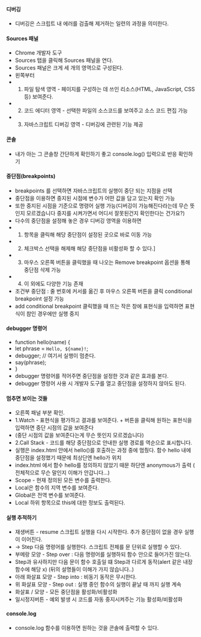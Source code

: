 #### 디버깅
  * 디버깅은 스크립트 내 에러를 검출해 제거하는 일련의 과정을 의미한다.

#### Sources 패널
  * Chrome 개발자 도구 
  * Sources 탭을 클릭해 Sources 패널을 연다. 
  * Sources 패널은 크게 세 개의 영역으로 구성된다.
  * 왼쪽부터
  * 1. 파일 탐색 영역 - 페이지를 구성하는 데 쓰인 리소스(HTML, JavaScript, CSS 등) 보여준다.
  * 2. 코드 에디터 영역 - 선택한 파일의 소스코드를 보여주고 소스 코드 편집 가능
  * 3. 자바스크립트 디버깅 영역 - 디버깅에 관련된 기능 제공

#### 콘솔
  * 내가 아는 그 콘솔창 간단하게 확인하기 좋고 console.log() 입력으로 반응 확인하기 

#### 중단점(breakpoints) 
  * breakpoints 를 선택하면 자바스크립트의 실행이 중단 되는 지점을 선택 
  * 중단점을 이용하면 중지된 시점에 변수가 어떤 값을 담고 있는지 확인 가능
  * 또한 중지된 시점을 기준으로 명령어 실행 가능(디버깅이 가능해진다라는데 무슨 뜻인지 모르겠습니다 중지를 시켜가면서 어디서 잘못된건지 확인한다는 건가요?)
  * 다수의 중단점을 설정해 놓은 경우 디버깅 영역을 이용하면 
  * 1. 항목을 클릭해 해당 중단점이 설정된 곳으로 바로 이동 가능
  * 2. 체크박스 선택을 해제해 해당 중단점을 비활성화 할 수 있다.]
  * 3. 마우스 오른쪽 버튼을 클릭했을 때 나오는 Remove breakpoint 옵션을 통해 중단점 삭제 가능
  * 4. 이 외에도 다양한 기능 존재  
  * 조건부 중단점 : 줄 번호에 커서를 옮긴 후 마우스 오른쪽 버튼을 클릭 conditional breakpoint 설정 가능 
  * add conditional breakpoint 클릭했을 때 뜨는 작은 창에 표현식을 입력하면 표현식이 참인 경우에만 실행 중지 

#### debugger 명령어
  * function hello(name) {
  *   let phrase = `Hello, ${name}!`;
  *   debugger;  // 여기서 실행이 멈춘다.
  *   say(phrase);
  * }
  * debugger 명령어를 적어주면 중단점을 설정한 것과 같은 효과를 본다.
  * debugger 명령어 사용 시 개발자 도구를 열고 중단점을 설정하지 않아도 된다.

#### 멈추면 보이는 것들
  * 오른쪽 패널 부분 확인.
  * 1.Watch - 표현식을 평가하고 결과를 보여준다. + 버튼을 클릭해 원하는 표현식을 입력하면 중단 시점의 값을 보여준다
  * (중단 시점의 값을 보여준다는게 무슨 뜻인지 모르겠습니다)
  * 2.Call Stack - 코드를 해당 중단점으로 안내한 실행 경로를 역순으로 표시합니다.
  * 실행은 index.html 안에서 hello()를 호출하는 과정 중에 멈췄다. 함수 hello 내에 중단점을 설정했기 때문에 최상단엔 hello가 위치 
  * index.html 에서 함수 hello를 정의하지 않았기 때문 하단엔 anonymous가 출력 ( 전체적으로 무슨 말인지 이해가 안갑니다...)
  * Scope - 현재 정의된 모든 변수를 출력한다.
  * Local은 함수의 지역 변수를 보여준다.
  * Global은 전역 변수를 보여준다.
  * Local 하위 항목으로 this에 대한 정보도 출력된다.

#### 실행 추적하기
  * 재생버튼 - resume 스크립트 실행을 다시 시작한다. 추가 중단점이 없을 경우 실행이 이어진다.
  * -> Step 다음 명령어를 실행한다. 스크립트 전체를 문 단위로 실행할 수 있다. 
  * 부메랑 모양 - Step over : 다음 명령어를 실행하되 함수 안으로 들어가진 않는다. 
  * Step과 유사하지만 다음 문이 함수 호출일 떄 Step과 다르게 동작(alert 같은 내장함수에 해당 x) (뒤의 설명들이 이해가 가지 않습니다..)
  * 아래 화살표 모양 - Step into : 비동기 동작은 무시한다.
  * 위 화살표 모양 - Step out : 실행 중인 함수의 실행이 끝날 때 까지 실행 계속
  * 화살표 / 모양 - 모든 중단점을 활성화/비활성화
  * 일시정지버튼 - 예외 발생 시 코드를 자동 중지시켜주는 기능 활성화/비활성화

#### console.log
  * console.log 함수를 이용하면 원하는 것을 콘솔에 출력할 수 있다.
